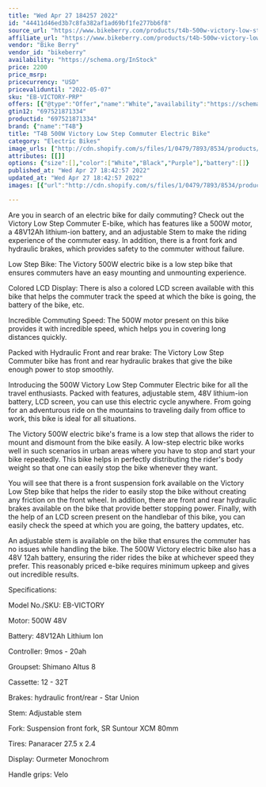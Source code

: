 ```yaml
---
title: "Wed Apr 27 184257 2022"
id: "44411d46ed3b7c8fa382af1ad69bf1fe277bb6f8"
source_url: "https://www.bikeberry.com/products/t4b-500w-victory-low-step-commuter-electric-bike"
affiliate_url: "https://www.bikeberry.com/products/t4b-500w-victory-low-step-commuter-electric-bike?rfsn=6482684.8a9816&amp;utm_source=refersion&amp;utm_medium=affiliate&amp;utm_campaign=6482684.8a9816"
vendor: "Bike Berry"
vendor_id: "bikeberry"
availability: "https://schema.org/InStock"
price: 2200
price_msrp: 
pricecurrency: "USD"
pricevaliduntil: "2022-05-07"
sku: "EB-VICTORY-PRP"
offers: [{"@type":"Offer","name":"White","availability":"https://schema.org/InStock","price":2200,"priceCurrency":"USD","priceValidUntil":"2022-05-07","sku":"EB-VICTORY-WHT","url":"/products/t4b-500w-victory-low-step-commuter-electric-bike?variant=42521111593126"},{"@type":"Offer","name":"Black","availability":"https://schema.org/InStock","price":2200,"priceCurrency":"USD","priceValidUntil":"2022-05-07","sku":"EB-VICTORY-BLK","url":"/products/t4b-500w-victory-low-step-commuter-electric-bike?variant=42521111625894"},{"@type":"Offer","name":"Purple","availability":"https://schema.org/InStock","price":2200,"priceCurrency":"USD","priceValidUntil":"2022-05-07","sku":"EB-VICTORY-PRP","url":"/products/t4b-500w-victory-low-step-commuter-electric-bike?variant=42521111658662"}]
gtin12: "697521871334"
productid: "697521871334"
brand: {"name":"T4B"}
title: "T4B 500W Victory Low Step Commuter Electric Bike"
category: "Electric Bikes"
image_urls: ["http://cdn.shopify.com/s/files/1/0479/7893/8534/products/Electric-Bike-T4B-Victory-Black-Main.webp?v=1648770486"]
attributes: [[]]
options: {"size":[],"color":["White","Black","Purple"],"battery":[]}
published_at: "Wed Apr 27 18:42:57 2022"
updated_at: "Wed Apr 27 18:42:57 2022"
images: [{"url":"http://cdn.shopify.com/s/files/1/0479/7893/8534/products/Electric-Bike-T4B-Victory-Black-Main.webp?v=1648770486","path":"full/42b8332df11f3b646c6cb3498be353a0c7350eab.jpg","checksum":"e7104accc4a0834361927e007221eadc","status":"downloaded"}]

---
```

Are you in search of an electric bike for daily commuting? Check out the Victory Low Step Commuter E-bike, which has features like a 500W motor, a 48V12Ah lithium-ion battery, and an adjustable Stem to make the riding experience of the commuter easy. In addition, there is a front fork and hydraulic brakes, which provides safety to the commuter without failure. 


Low Step Bike: The Victory 500W electric bike is a low step bike that ensures commuters have an easy mounting and unmounting experience. 


Colored LCD Display: There is also a colored LCD screen available with this bike that helps the commuter track the speed at which the bike is going, the battery of the bike, etc.


Incredible Commuting Speed: The 500W motor present on this bike provides it with incredible speed, which helps you in covering long distances quickly. 


Packed with Hydraulic Front and rear brake: The Victory Low Step Commuter bike has front and rear hydraulic brakes that give the bike enough power to stop smoothly. 



Introducing the 500W Victory Low Step Commuter Electric bike for all the travel enthusiasts. Packed with features, adjustable stem, 48V lithium-ion battery, LCD screen, you can use this electric cycle anywhere. From going for an adventurous ride on the mountains to traveling daily from office to work, this bike is ideal for all situations. 

The Victory 500W electric bike's frame is a low step that allows the rider to mount and dismount from the bike easily. A low-step electric bike works well in such scenarios in urban areas where you have to stop and start your bike repeatedly. This bike helps in perfectly distributing the rider's body weight so that one can easily stop the bike whenever they want. 

You will see that there is a front suspension fork available on the Victory Low Step bike that helps the rider to easily stop the bike without creating any friction on the front wheel. In addition, there are front and rear hydraulic brakes available on the bike that provide better stopping power. Finally, with the help of an LCD screen present on the handlebar of this bike, you can easily check the speed at which you are going, the battery updates, etc. 

An adjustable stem is available on the bike that ensures the commuter has no issues while handling the bike. The 500W Victory electric bike also has a 48V 12ah battery, ensuring the rider rides the bike at whichever speed they prefer. This reasonably priced e-bike requires minimum upkeep and gives out incredible results. 

Specifications:


Model No./SKU: EB-VICTORY


Motor: 500W 48V


Battery: 48V12Ah Lithium Ion


Controller: 9mos - 20ah


Groupset: Shimano Altus 8


Cassette: 12 - 32T


Brakes: hydraulic front/rear - Star Union


Stem: Adjustable stem


Fork: Suspension front fork, SR Suntour XCM 80mm


Tires: Panaracer 27.5 x 2.4


Display: Ourmeter Monochrom


Handle grips: Velo

